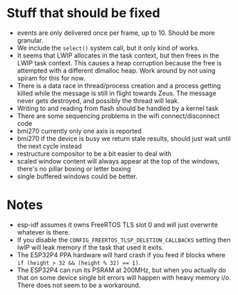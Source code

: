 # Stuff that should be fixed

* events are only delivered once per frame, up to 10. Should be more granular.
* We include the `select()` system call, but it only kind of works.
* It seems that LWIP allocates in the task context, but then frees in the LWIP task context. This causes a heap corruption because the free is attempted with a different dlmalloc heap. Work around by not using spiram for this for now.
* There is a data race in thread/process creation and a process getting killed while the message is still in flight towards Zeus. The message never gets destroyed, and possibly the thread will leak.
* Writing to and reading from flash should be handled by a kernel task
* There are some sequencing problems in the wifi connect/disconnect code
* bmi270 currently only one axis is reported
* bmi270 if the device is busy we return stale results, should just wait until the next cycle instead
* restructure compositor to be a bit easier to deal with
* scaled window content will always appear at the top of the windows, there's no pillar boxing or letter boxing
* single buffered windows could be better.

# Notes

* esp-idf assumes it owns FreeRTOS TLS slot 0 and will just overwrite whatever is there.
* If you disable the `CONFIG_FREERTOS_TLSP_DELETION_CALLBACKS` setting then lwIP will leak memory if the task that used it exits.
* The ESP32P4 PPA hardware will hard crash if you feed if blocks where `if (height > 32 && (height % 32) == 1)`.
* The ESP32P4 can run its PSRAM at 200MHz, but when you actually do that on some device single bit errors will happen with heavy memory i/o. There does not seem to be a workaround.

